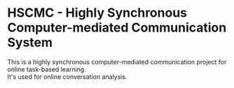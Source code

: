 # HSCMC - Highly Synchronous Computer-mediated Communication System
This is a highly synchronous computer-mediated communication project for online task-based learning.
<br>It's used for online conversation analysis.
